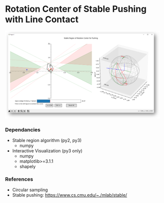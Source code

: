 # Rotation Center of Stable Pushing with Line Contact

![example](./example.png)

### Dependancies

- Stable region algorithm (py2, py3)
  - numpy
- Interactive Visualization (py3 only)
  - numpy
  - matplotlib>=3.1.1
  - shapely

### References

- Circular sampling
- Stable pushing: https://www.cs.cmu.edu/~./mlab/stable/
